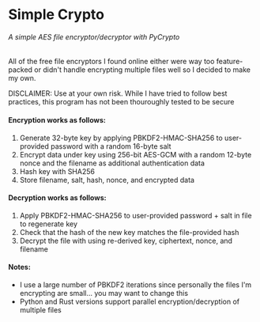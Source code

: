 # Simple Crypto
###### A simple AES file encryptor/decryptor with PyCrypto

All of the free file encryptors I found online either were way too feature-packed or didn't handle encrypting multiple files well so I decided to make my own.  

DISCLAIMER: Use at your own risk.  While I have tried to follow best practices, this program has not been thouroughly tested to be secure

#### Encryption works as follows:  
1. Generate 32-byte key by applying PBKDF2-HMAC-SHA256 to user-provided password with a random 16-byte salt
2. Encrypt data under key using 256-bit AES-GCM with a random 12-byte nonce and the filename as additional authentication data
3. Hash key with SHA256
4. Store filename, salt, hash, nonce, and encrypted data

#### Decryption works as follows:
1. Apply PBKDF2-HMAC-SHA256 to user-provided password + salt in file to regenerate key
2. Check that the hash of the new key matches the file-provided hash
3. Decrypt the file with using re-derived key, ciphertext, nonce, and filename

#### Notes:
* I use a large number of PBKDF2 iterations since personally the files I'm encrypting are small... you may want to change this
* Python and Rust versions support parallel encryption/decryption of multiple files
